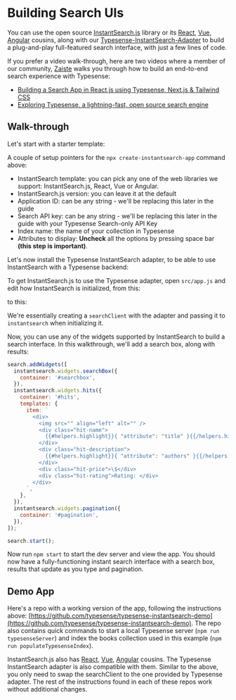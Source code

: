 # Building Search UIs
You can use the open source [InstantSearch.js](https://github.com/algolia/instantsearch.js) library or its [React](https://github.com/algolia/react-instantsearch), [Vue](https://github.com/algolia/vue-instantsearch), [Angular](https://github.com/algolia/angular-instantsearch) cousins, along with our [Typesense-InstantSearch-Adapter](https://github.com/typesense/typesense-instantsearch-adapter) to build a plug-and-play full-featured search interface, with just a few lines of code.

If you prefer a video walk-through, here are two videos where a member of our community, [Zaiste](https://twitter.com/zaiste) walks you through how to build an end-to-end search experience with Typesense:

- [Building a Search App in React.js using Typesense, Next.js & Tailwind CSS](https://www.youtube.com/watch?v=cIU19iA8I7U)
- [Exploring Typesense, a lightning-fast, open source search engine](https://www.youtube.com/watch?v=kwtHOkf7Jdg)

## Walk-through

Let's start with a starter template:

<Tabs :tabs="['Shell']">
  <template v-slot:Shell>

```bash
$ npx create-instantsearch-app typesense-instantsearch-demo

Creating a new InstantSearch app in typesense-instantsearch-demo.

? InstantSearch template InstantSearch.js
? InstantSearch.js version 4.5.0
? Application ID typesense
? Search API key typesense_search_only_api_key
? Index name books
? Attributes to display
  Used to generate the default result template

📦  Installing dependencies...

yarn install v1.22.0
info No lockfile found.
[1/4] 🔍  Resolving packages...
[2/4] 🚚  Fetching packages...
[3/4] 🔗  Linking dependencies...
[4/4] 🔨  Building fresh packages...
success Saved lockfile.
✨  Done in 24.73s.

🎉  Created typesense-instantsearch-demo at typesense-instantsearch-demo.

Begin by typing:

  cd typesense-instantsearch-demo
  yarn start

⚡️  Start building something awesome!
```

  </template>
</Tabs>

A couple of setup pointers for the `npx create-instantsearch-app` command above:
* InstantSearch template: you can pick any one of the web libraries we support: InstantSearch.js, React, Vue or Angular.
* InstantSearch.js version: you can leave it at the default
* Application ID: can be any string - we'll be replacing this later in the guide
* Search API key: can be any string - we'll be replacing this later in the guide with your Typesense Search-only API Key
* Index name: the name of your collection in Typesense
* Attributes to display: **Uncheck** all the options by pressing space bar **(this step is important)**.

Let's now install the Typesense InstantSearch adapter, to be able to use InstantSearch with a Typesense backend:

<Tabs :tabs="['Shell']">
  <template v-slot:Shell>

```bash
$ npm install --save typesense-instantsearch-adapter
```

  </template>
</Tabs>

To get InstantSearch.js to use the Typesense adapter, open `src/app.js` and edit how InstantSearch is initialized, from this:

<Tabs :tabs="['JavaScript']">
  <template v-slot:JavaScript>

```js
const searchClient = algoliasearch('typesense', 'typesense_search_only_api_key');

const search = instantsearch({
  indexName: 'books',
  searchClient,
});
```

  </template>
</Tabs>

to this:

<Tabs :tabs="['JavaScript']">
  <template v-slot:JavaScript>

```js
import TypesenseInstantSearchAdapter from "typesense-instantsearch-adapter";

const typesenseInstantsearchAdapter = new TypesenseInstantSearchAdapter({
  server: {
    apiKey: "abcd", // Be sure to use the search-only-api-key
    nodes: [
      {
        host: "localhost",
        port: "8108",
        protocol: "http"
      }
    ]
  },
  // The following parameters are directly passed to Typesense's search API endpoint.
  //  So you can pass any parameters supported by the search endpoint below.
  //  queryBy is required.
  additionalSearchParameters: {
    queryBy: "title,authors"
  }
});
const searchClient = typesenseInstantsearchAdapter.searchClient;

const search = instantsearch({
  searchClient,
  indexName: "books"
});
```

  </template>
</Tabs>

We're essentially creating a `searchClient` with the adapter and passing it to `instantsearch` when initializing it.

Now, you can use any of the widgets supported by InstantSearch to build a search interface. In this walkthrough, we'll add a search box, along with results:

```js
search.addWidgets([
  instantsearch.widgets.searchBox({
    container: '#searchbox',
  }),
  instantsearch.widgets.hits({
    container: '#hits',
    templates: {
      item: `
        <div>
          <img src="" align="left" alt="" />
          <div class="hit-name">
            {{#helpers.highlight}}{ "attribute": "title" }{{/helpers.highlight}}
          </div>
          <div class="hit-description">
            {{#helpers.highlight}}{ "attribute": "authors" }{{/helpers.highlight}}
          </div>
          <div class="hit-price">\$</div>
          <div class="hit-rating">Rating: </div>
        </div>
      `,
    },
  }),
  instantsearch.widgets.pagination({
    container: '#pagination',
  }),
]);

search.start();
```

Now run `npm start` to start the dev server and view the app. You should now have a fully-functioning instant search interface with a search box, results that update as you type and pagination.


## Demo App
Here's a repo with a working version of the app, following the instructions above: [https://github.com/typesense/typesense-instantsearch-demo](https://github.com/typesense/typesense-instantsearch-demo). The repo also contains quick commands to start a local Typesense server (`npm run typesenseServer`) and index the books collection used in this example (`npm run populateTypesenseIndex`).

InstantSearch.js also has [React](https://github.com/algolia/react-instantsearch), [Vue](https://github.com/algolia/vue-instantsearch), [Angular](https://github.com/algolia/angular-instantsearch) cousins. The Typesense InstantSearch adapter is also compatible with them. Similar to the above, you only need to swap the searchClient to the one provided by Typesense adapter. The rest of the instructions found in each of these repos work without additional changes.
